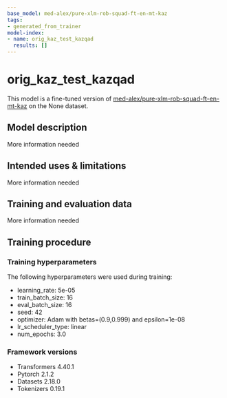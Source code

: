 ```yaml
---
base_model: med-alex/pure-xlm-rob-squad-ft-en-mt-kaz
tags:
- generated_from_trainer
model-index:
- name: orig_kaz_test_kazqad
  results: []
---
```


<!-- This model card has been generated automatically according to the information the Trainer had access to. You
should probably proofread and complete it, then remove this comment. -->

# orig_kaz_test_kazqad

This model is a fine-tuned version of [med-alex/pure-xlm-rob-squad-ft-en-mt-kaz](https://huggingface.co/med-alex/pure-xlm-rob-squad-ft-en-mt-kaz) on the None dataset.

## Model description

More information needed

## Intended uses & limitations

More information needed

## Training and evaluation data

More information needed

## Training procedure

### Training hyperparameters

The following hyperparameters were used during training:
- learning_rate: 5e-05
- train_batch_size: 16
- eval_batch_size: 16
- seed: 42
- optimizer: Adam with betas=(0.9,0.999) and epsilon=1e-08
- lr_scheduler_type: linear
- num_epochs: 3.0

### Framework versions

- Transformers 4.40.1
- Pytorch 2.1.2
- Datasets 2.18.0
- Tokenizers 0.19.1
